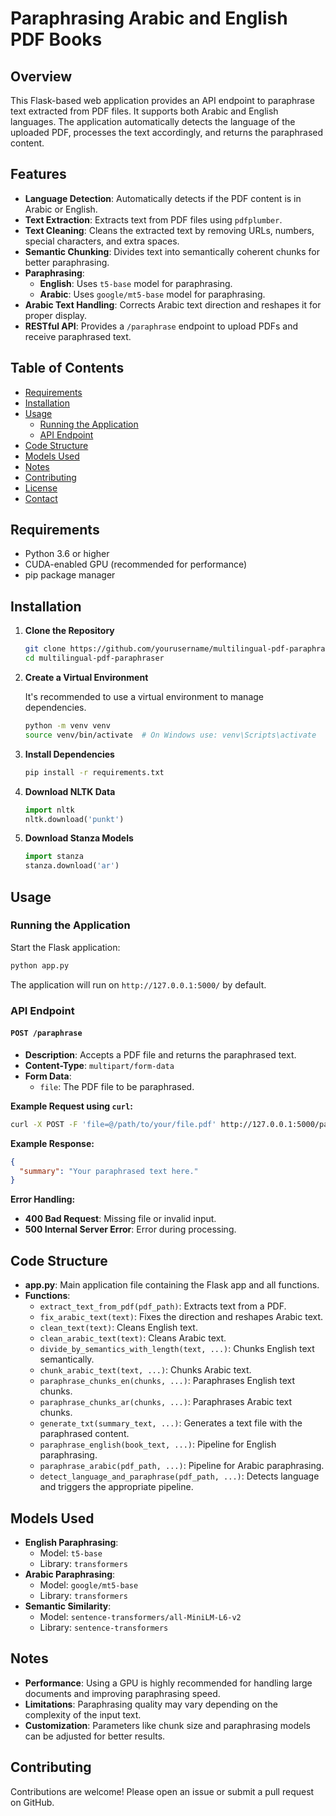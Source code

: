 # Paraphrasing Arabic and English PDF Books

## Overview

This Flask-based web application provides an API endpoint to paraphrase text extracted from PDF files. It supports both Arabic and English languages. The application automatically detects the language of the uploaded PDF, processes the text accordingly, and returns the paraphrased content.

## Features

- **Language Detection**: Automatically detects if the PDF content is in Arabic or English.
- **Text Extraction**: Extracts text from PDF files using `pdfplumber`.
- **Text Cleaning**: Cleans the extracted text by removing URLs, numbers, special characters, and extra spaces.
- **Semantic Chunking**: Divides text into semantically coherent chunks for better paraphrasing.
- **Paraphrasing**:
  - **English**: Uses `t5-base` model for paraphrasing.
  - **Arabic**: Uses `google/mt5-base` model for paraphrasing.
- **Arabic Text Handling**: Corrects Arabic text direction and reshapes it for proper display.
- **RESTful API**: Provides a `/paraphrase` endpoint to upload PDFs and receive paraphrased text.

## Table of Contents

- [Requirements](#requirements)
- [Installation](#installation)
- [Usage](#usage)
  - [Running the Application](#running-the-application)
  - [API Endpoint](#api-endpoint)
- [Code Structure](#code-structure)
- [Models Used](#models-used)
- [Notes](#notes)
- [Contributing](#contributing)
- [License](#license)
- [Contact](#contact)

## Requirements

- Python 3.6 or higher
- CUDA-enabled GPU (recommended for performance)
- pip package manager

## Installation

1. **Clone the Repository**

   ```bash
   git clone https://github.com/yourusername/multilingual-pdf-paraphraser.git
   cd multilingual-pdf-paraphraser
   ```

2. **Create a Virtual Environment**

   It's recommended to use a virtual environment to manage dependencies.

   ```bash
   python -m venv venv
   source venv/bin/activate  # On Windows use: venv\Scripts\activate
   ```

3. **Install Dependencies**

   ```bash
   pip install -r requirements.txt
   ```

4. **Download NLTK Data**

   ```python
   import nltk
   nltk.download('punkt')
   ```

5. **Download Stanza Models**

   ```python
   import stanza
   stanza.download('ar')
   ```

## Usage

### Running the Application

Start the Flask application:

```bash
python app.py
```

The application will run on `http://127.0.0.1:5000/` by default.

### API Endpoint

#### `POST /paraphrase`

- **Description**: Accepts a PDF file and returns the paraphrased text.
- **Content-Type**: `multipart/form-data`
- **Form Data**:
  - `file`: The PDF file to be paraphrased.

**Example Request using `curl`:**

```bash
curl -X POST -F 'file=@/path/to/your/file.pdf' http://127.0.0.1:5000/paraphrase
```

**Example Response:**

```json
{
  "summary": "Your paraphrased text here."
}
```

**Error Handling:**

- **400 Bad Request**: Missing file or invalid input.
- **500 Internal Server Error**: Error during processing.

## Code Structure

- **app.py**: Main application file containing the Flask app and all functions.
- **Functions**:
  - `extract_text_from_pdf(pdf_path)`: Extracts text from a PDF.
  - `fix_arabic_text(text)`: Fixes the direction and reshapes Arabic text.
  - `clean_text(text)`: Cleans English text.
  - `clean_arabic_text(text)`: Cleans Arabic text.
  - `divide_by_semantics_with_length(text, ...)`: Chunks English text semantically.
  - `chunk_arabic_text(text, ...)`: Chunks Arabic text.
  - `paraphrase_chunks_en(chunks, ...)`: Paraphrases English text chunks.
  - `paraphrase_chunks_ar(chunks, ...)`: Paraphrases Arabic text chunks.
  - `generate_txt(summary_text, ...)`: Generates a text file with the paraphrased content.
  - `paraphrase_english(book_text, ...)`: Pipeline for English paraphrasing.
  - `paraphrase_arabic(pdf_path, ...)`: Pipeline for Arabic paraphrasing.
  - `detect_language_and_paraphrase(pdf_path, ...)`: Detects language and triggers the appropriate pipeline.

## Models Used

- **English Paraphrasing**:
  - Model: `t5-base`
  - Library: `transformers`
- **Arabic Paraphrasing**:
  - Model: `google/mt5-base`
  - Library: `transformers`
- **Semantic Similarity**:
  - Model: `sentence-transformers/all-MiniLM-L6-v2`
  - Library: `sentence-transformers`

## Notes

- **Performance**: Using a GPU is highly recommended for handling large documents and improving paraphrasing speed.
- **Limitations**: Paraphrasing quality may vary depending on the complexity of the input text.
- **Customization**: Parameters like chunk size and paraphrasing models can be adjusted for better results.

## Contributing

Contributions are welcome! Please open an issue or submit a pull request on GitHub.

